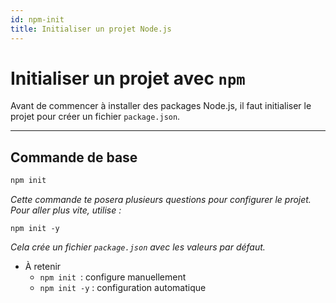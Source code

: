 ```yaml
---
id: npm-init
title: Initialiser un projet Node.js
---
```


# Initialiser un projet avec `npm`

Avant de commencer à installer des packages Node.js, il faut initialiser le projet pour créer un fichier `package.json`.

---

## Commande de base

```bash
npm init
```
<i>Cette commande te posera plusieurs questions pour configurer le projet. Pour aller plus vite, utilise :</i>
```
npm init -y
```
<i>Cela crée un fichier `package.json` avec les valeurs par défaut.</i>
- À retenir
  - `npm init `: configure manuellement
  - `npm init -y` : configuration automatique